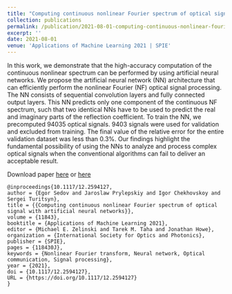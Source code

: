 ```yaml
---
title: "Computing continuous nonlinear Fourier spectrum of optical signal with artificial neural networks"
collection: publications
permalink: /publication/2021-08-01-computing-continuous-nonlinear-fourier-spectrum-of-optical-signal-with-artificial-neural-networks
excerpt: ''
date: 2021-08-01
venue: 'Applications of Machine Learning 2021 | SPIE'
---
```

In this work, we demonstrate that the high-accuracy computation of the continuous nonlinear spectrum can 
be performed by using artificial neural networks. We propose the artificial neural network (NN) 
architecture that can efficiently perform the nonlinear Fourier (NF) optical signal processing. 
The NN consists of sequential convolution layers and fully connected output layers. 
This NN predicts only one component of the continuous NF spectrum, such that two identical 
NNs have to be used to predict the real and imaginary parts of the reflection coefficient. 
To train the NN, we precomputed 94035 optical signals. 9403 signals were used for validation 
and excluded from training. The final value of the relative error for the entire validation 
dataset was less than 0.3%. Our findings highlight the fundamental possibility of using the NNs to analyze and process 
complex optical signals when the conventional algorithms can fail to deliver an acceptable result.

Download paper [here](http://esf0.github.io/files/computing_continuous_nonlinear_fourier_spectrum_of_optical_signal_with_artificial_neural_networks.pdf) or 
[here](https://doi.org/10.1117/12.2594127)  


```
@inproceedings{10.1117/12.2594127,
author = {Egor Sedov and Jaroslaw Prylepskiy and Igor Chekhovskoy and Sergei Turitsyn},
title = {{Computing continuous nonlinear Fourier spectrum of optical signal with artificial neural networks}},
volume = {11843},
booktitle = {Applications of Machine Learning 2021},
editor = {Michael E. Zelinski and Tarek M. Taha and Jonathan Howe},
organization = {International Society for Optics and Photonics},
publisher = {SPIE},
pages = {118430J},
keywords = {Nonlinear Fourier transform, Neural network, Optical communication, Signal processing},
year = {2021},
doi = {10.1117/12.2594127},
URL = {https://doi.org/10.1117/12.2594127}
}
```